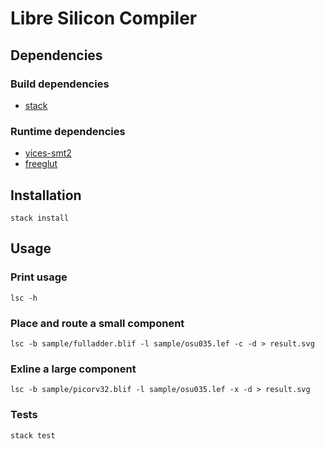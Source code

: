 # Libre Silicon Compiler

## Dependencies

### Build dependencies

- [stack](https://www.stackage.org/)


### Runtime dependencies

- [yices-smt2](http://yices.csl.sri.com/)
- [freeglut](http://freeglut.sourceforge.net/)


## Installation

`stack install`

## Usage

### Print usage

`lsc -h`  


### Place and route a small component

`lsc -b sample/fulladder.blif -l sample/osu035.lef -c -d > result.svg`  


### Exline a large component

`lsc -b sample/picorv32.blif -l sample/osu035.lef -x -d > result.svg`  


### Tests

`stack test`  

